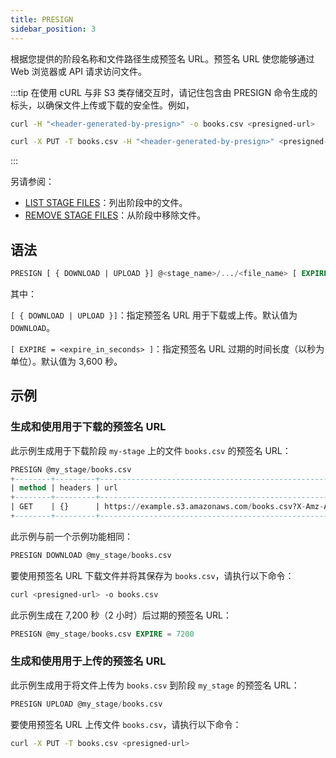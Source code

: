 ```yaml
---
title: PRESIGN
sidebar_position: 3
---
```


根据您提供的阶段名称和文件路径生成预签名 URL。预签名 URL 使您能够通过 Web 浏览器或 API 请求访问文件。

:::tip
在使用 cURL 与非 S3 类存储交互时，请记住包含由 PRESIGN 命令生成的标头，以确保文件上传或下载的安全性。例如，

```bash
curl -H "<header-generated-by-presign>" -o books.csv <presigned-url>

curl -X PUT -T books.csv -H "<header-generated-by-presign>" <presigned-url>
```
:::

另请参阅：

- [LIST STAGE FILES](04-ddl-list-stage.md)：列出阶段中的文件。
- [REMOVE STAGE FILES](05-ddl-remove-stage.md)：从阶段中移除文件。

## 语法

```sql
PRESIGN [ { DOWNLOAD | UPLOAD }] @<stage_name>/.../<file_name> [ EXPIRE = <expire_in_seconds> ]
```
其中：

`[ { DOWNLOAD | UPLOAD }]`：指定预签名 URL 用于下载或上传。默认值为 `DOWNLOAD`。

`[ EXPIRE = <expire_in_seconds> ]`：指定预签名 URL 过期的时间长度（以秒为单位）。默认值为 3,600 秒。

## 示例

### 生成和使用用于下载的预签名 URL

此示例生成用于下载阶段 `my-stage` 上的文件 `books.csv` 的预签名 URL：

```sql
PRESIGN @my_stage/books.csv
+--------+---------+---------------------------------------------------------------------------------+
| method | headers | url                                                                             |
+--------+---------+---------------------------------------------------------------------------------+
| GET    | {}      | https://example.s3.amazonaws.com/books.csv?X-Amz-Algorithm=AWS4-HMAC-SHA256&... |
+--------+---------+---------------------------------------------------------------------------------+
```

此示例与前一个示例功能相同：

```sql
PRESIGN DOWNLOAD @my_stage/books.csv
```

要使用预签名 URL 下载文件并将其保存为 `books.csv`，请执行以下命令：

```bash
curl <presigned-url> -o books.csv  
```

此示例生成在 7,200 秒（2 小时）后过期的预签名 URL：

```sql
PRESIGN @my_stage/books.csv EXPIRE = 7200
```

### 生成和使用用于上传的预签名 URL

此示例生成用于将文件上传为 `books.csv` 到阶段 `my_stage` 的预签名 URL：

```sql
PRESIGN UPLOAD @my_stage/books.csv
```

要使用预签名 URL 上传文件 `books.csv`，请执行以下命令：

```bash
curl -X PUT -T books.csv <presigned-url>
```